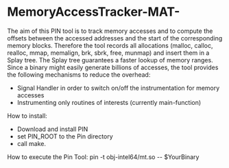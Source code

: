 # MemoryAccessTracker-MAT-
The aim of this PIN tool is to track memory accesses and to compute the offsets between the accessed addresses and the start of the corresponding memory blocks. Therefore the tool records all allocations (malloc, calloc, realloc, mmap, memalign, brk, sbrk, free, munmap) and insert them in a Splay tree. The Splay tree guarantees a faster lookup of memory ranges. Since a binary might easily generate billions of accesses, the tool provides the following mechanisms to reduce the overhead:
   - Signal Handler in order to switch on/off the instrumentation for memory accesses
   - Instrumenting only routines of interests (currently main-function)
	
How to install:
   - Download and install PIN
   - set PIN_ROOT to the Pin directory
   - call make.
   
How to execute the Pin Tool:
    pin -t obj-intel64/mt.so -- $YourBinary
	

